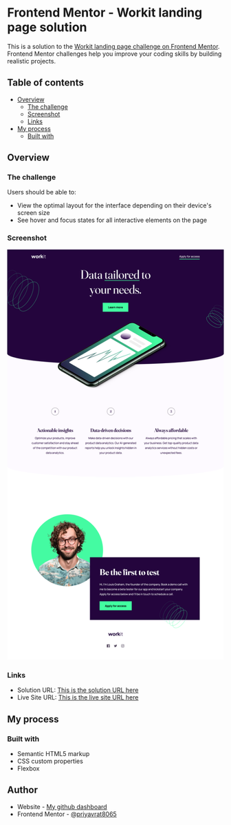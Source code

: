# Frontend Mentor - Workit landing page solution

This is a solution to the [Workit landing page challenge on Frontend Mentor](https://www.frontendmentor.io/challenges/workit-landing-page-2fYnyle5lu). Frontend Mentor challenges help you improve your coding skills by building realistic projects.

## Table of contents

- [Overview](#overview)
  - [The challenge](#the-challenge)
  - [Screenshot](#screenshot)
  - [Links](#links)
- [My process](#my-process)
  - [Built with](#built-with)

## Overview

### The challenge

Users should be able to:

- View the optimal layout for the interface depending on their device's screen size
- See hover and focus states for all interactive elements on the page

### Screenshot

![This is the screenshot of the website i created](./screenshot.png)

### Links

- Solution URL: [This is the solution URL here](https://github.com/priyavrat8065/workit-landing-page)
- Live Site URL: [This is the live site URL here](https://priyavrat8065.github.io/workit-landing-page/)

## My process

### Built with

- Semantic HTML5 markup
- CSS custom properties
- Flexbox

## Author

- Website - [My github dashboard](https://github.com/priyavrat8065)
- Frontend Mentor - [@priyavrat8065](https://www.frontendmentor.io/profile/priyavrat8065)
